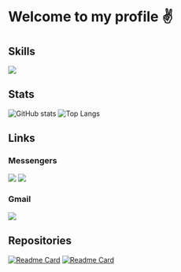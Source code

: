 # Welcome to my profile ✌️

## Skills
![](https://skillicons.dev/icons?i=cpp,c,visualstudio,git,powershell,bash,linux,cmake)

## Stats
![GitHub stats](https://github-readme-stats.vercel.app/api?username=D4SuCE&show_icons=true&theme=midnight-purple&hide_border=true&bg_color=00000000&line_height=27)
![Top Langs](https://github-readme-stats.vercel.app/api/top-langs/?username=D4SuCE&theme=midnight-purple&hide_border=true&bg_color=00000000&langs_count=3)

## Links
### Messengers
[![](https://img.shields.io/badge/t.me%2FxD4SuCE-26A5E4?style=for-the-badge&logo=Telegram&logoColor=ffffff)](https://t.me/xD4SuCE)
[![](https://img.shields.io/badge/D4SuCE-blue?style=for-the-badge&logo=VK&logoColor=ffffff)](https://vk.com/d4suce)

### Gmail
[![](https://img.shields.io/badge/d4suce@gmail.com-ff0000?style=for-the-badge&logo=Gmail&logoColor=ffffff)](mailto:d4suce@gmail.com)

## Repositories
[![Readme Card](https://github-readme-stats.vercel.app/api/pin/?username=D4SuCE&repo=JutSuNewBot&theme=midnight-purple&bg_color=00000000)](https://github.com/D4SuCE/JutSuNewBot)
[![Readme Card](https://github-readme-stats.vercel.app/api/pin/?username=D4SuCE&repo=PaymentSystem&theme=midnight-purple&bg_color=00000000)](https://github.com/D4SuCE/PaymentSystem)
